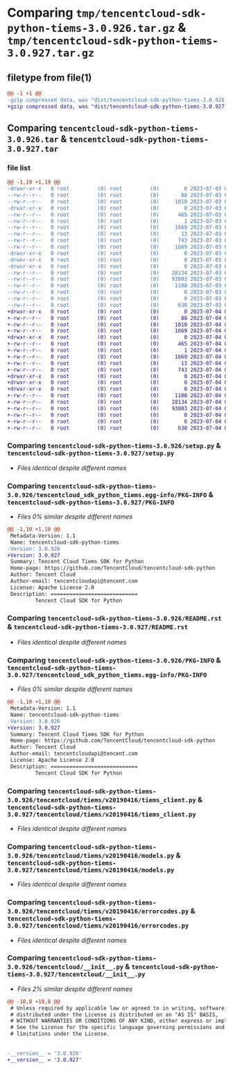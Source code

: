 # Comparing `tmp/tencentcloud-sdk-python-tiems-3.0.926.tar.gz` & `tmp/tencentcloud-sdk-python-tiems-3.0.927.tar.gz`

## filetype from file(1)

```diff
@@ -1 +1 @@
-gzip compressed data, was "dist/tencentcloud-sdk-python-tiems-3.0.926.tar", last modified: Mon Jul  3 00:36:27 2023, max compression
+gzip compressed data, was "dist/tencentcloud-sdk-python-tiems-3.0.927.tar", last modified: Tue Jul  4 00:31:50 2023, max compression
```

## Comparing `tencentcloud-sdk-python-tiems-3.0.926.tar` & `tencentcloud-sdk-python-tiems-3.0.927.tar`

### file list

```diff
@@ -1,19 +1,19 @@
-drwxr-xr-x   0 root         (0) root         (0)        0 2023-07-03 00:36:27.000000 tencentcloud-sdk-python-tiems-3.0.926/
--rw-r--r--   0 root         (0) root         (0)       88 2023-07-03 00:36:27.000000 tencentcloud-sdk-python-tiems-3.0.926/setup.cfg
--rw-r--r--   0 root         (0) root         (0)     1010 2023-07-03 00:36:27.000000 tencentcloud-sdk-python-tiems-3.0.926/setup.py
-drwxr-xr-x   0 root         (0) root         (0)        0 2023-07-03 00:36:27.000000 tencentcloud-sdk-python-tiems-3.0.926/tencentcloud_sdk_python_tiems.egg-info/
--rw-r--r--   0 root         (0) root         (0)      465 2023-07-03 00:36:27.000000 tencentcloud-sdk-python-tiems-3.0.926/tencentcloud_sdk_python_tiems.egg-info/SOURCES.txt
--rw-r--r--   0 root         (0) root         (0)        1 2023-07-03 00:36:27.000000 tencentcloud-sdk-python-tiems-3.0.926/tencentcloud_sdk_python_tiems.egg-info/dependency_links.txt
--rw-r--r--   0 root         (0) root         (0)     1669 2023-07-03 00:36:27.000000 tencentcloud-sdk-python-tiems-3.0.926/tencentcloud_sdk_python_tiems.egg-info/PKG-INFO
--rw-r--r--   0 root         (0) root         (0)       13 2023-07-03 00:36:27.000000 tencentcloud-sdk-python-tiems-3.0.926/tencentcloud_sdk_python_tiems.egg-info/top_level.txt
--rw-r--r--   0 root         (0) root         (0)      743 2023-07-03 00:36:27.000000 tencentcloud-sdk-python-tiems-3.0.926/README.rst
--rw-r--r--   0 root         (0) root         (0)     1669 2023-07-03 00:36:27.000000 tencentcloud-sdk-python-tiems-3.0.926/PKG-INFO
-drwxr-xr-x   0 root         (0) root         (0)        0 2023-07-03 00:36:27.000000 tencentcloud-sdk-python-tiems-3.0.926/tencentcloud/
-drwxr-xr-x   0 root         (0) root         (0)        0 2023-07-03 00:36:27.000000 tencentcloud-sdk-python-tiems-3.0.926/tencentcloud/tiems/
-drwxr-xr-x   0 root         (0) root         (0)        0 2023-07-03 00:36:27.000000 tencentcloud-sdk-python-tiems-3.0.926/tencentcloud/tiems/v20190416/
--rw-r--r--   0 root         (0) root         (0)    28134 2023-07-03 00:36:27.000000 tencentcloud-sdk-python-tiems-3.0.926/tencentcloud/tiems/v20190416/tiems_client.py
--rw-r--r--   0 root         (0) root         (0)    93003 2023-07-03 00:36:27.000000 tencentcloud-sdk-python-tiems-3.0.926/tencentcloud/tiems/v20190416/models.py
--rw-r--r--   0 root         (0) root         (0)     1108 2023-07-03 00:36:27.000000 tencentcloud-sdk-python-tiems-3.0.926/tencentcloud/tiems/v20190416/errorcodes.py
--rw-r--r--   0 root         (0) root         (0)        0 2023-07-03 00:36:27.000000 tencentcloud-sdk-python-tiems-3.0.926/tencentcloud/tiems/v20190416/__init__.py
--rw-r--r--   0 root         (0) root         (0)        0 2023-07-03 00:36:27.000000 tencentcloud-sdk-python-tiems-3.0.926/tencentcloud/tiems/__init__.py
--rw-r--r--   0 root         (0) root         (0)      630 2023-07-03 00:36:27.000000 tencentcloud-sdk-python-tiems-3.0.926/tencentcloud/__init__.py
+drwxr-xr-x   0 root         (0) root         (0)        0 2023-07-04 00:31:50.000000 tencentcloud-sdk-python-tiems-3.0.927/
+-rw-r--r--   0 root         (0) root         (0)       88 2023-07-04 00:31:50.000000 tencentcloud-sdk-python-tiems-3.0.927/setup.cfg
+-rw-r--r--   0 root         (0) root         (0)     1010 2023-07-04 00:31:50.000000 tencentcloud-sdk-python-tiems-3.0.927/setup.py
+-rw-r--r--   0 root         (0) root         (0)     1669 2023-07-04 00:31:50.000000 tencentcloud-sdk-python-tiems-3.0.927/PKG-INFO
+drwxr-xr-x   0 root         (0) root         (0)        0 2023-07-04 00:31:50.000000 tencentcloud-sdk-python-tiems-3.0.927/tencentcloud_sdk_python_tiems.egg-info/
+-rw-r--r--   0 root         (0) root         (0)      465 2023-07-04 00:31:50.000000 tencentcloud-sdk-python-tiems-3.0.927/tencentcloud_sdk_python_tiems.egg-info/SOURCES.txt
+-rw-r--r--   0 root         (0) root         (0)        1 2023-07-04 00:31:50.000000 tencentcloud-sdk-python-tiems-3.0.927/tencentcloud_sdk_python_tiems.egg-info/dependency_links.txt
+-rw-r--r--   0 root         (0) root         (0)     1669 2023-07-04 00:31:50.000000 tencentcloud-sdk-python-tiems-3.0.927/tencentcloud_sdk_python_tiems.egg-info/PKG-INFO
+-rw-r--r--   0 root         (0) root         (0)       13 2023-07-04 00:31:50.000000 tencentcloud-sdk-python-tiems-3.0.927/tencentcloud_sdk_python_tiems.egg-info/top_level.txt
+-rw-r--r--   0 root         (0) root         (0)      743 2023-07-04 00:31:50.000000 tencentcloud-sdk-python-tiems-3.0.927/README.rst
+drwxr-xr-x   0 root         (0) root         (0)        0 2023-07-04 00:31:50.000000 tencentcloud-sdk-python-tiems-3.0.927/tencentcloud/
+drwxr-xr-x   0 root         (0) root         (0)        0 2023-07-04 00:31:50.000000 tencentcloud-sdk-python-tiems-3.0.927/tencentcloud/tiems/
+drwxr-xr-x   0 root         (0) root         (0)        0 2023-07-04 00:31:50.000000 tencentcloud-sdk-python-tiems-3.0.927/tencentcloud/tiems/v20190416/
+-rw-r--r--   0 root         (0) root         (0)     1108 2023-07-04 00:31:50.000000 tencentcloud-sdk-python-tiems-3.0.927/tencentcloud/tiems/v20190416/errorcodes.py
+-rw-r--r--   0 root         (0) root         (0)    28134 2023-07-04 00:31:50.000000 tencentcloud-sdk-python-tiems-3.0.927/tencentcloud/tiems/v20190416/tiems_client.py
+-rw-r--r--   0 root         (0) root         (0)    93003 2023-07-04 00:31:50.000000 tencentcloud-sdk-python-tiems-3.0.927/tencentcloud/tiems/v20190416/models.py
+-rw-r--r--   0 root         (0) root         (0)        0 2023-07-04 00:31:50.000000 tencentcloud-sdk-python-tiems-3.0.927/tencentcloud/tiems/v20190416/__init__.py
+-rw-r--r--   0 root         (0) root         (0)        0 2023-07-04 00:31:50.000000 tencentcloud-sdk-python-tiems-3.0.927/tencentcloud/tiems/__init__.py
+-rw-r--r--   0 root         (0) root         (0)      630 2023-07-04 00:31:50.000000 tencentcloud-sdk-python-tiems-3.0.927/tencentcloud/__init__.py
```

### Comparing `tencentcloud-sdk-python-tiems-3.0.926/setup.py` & `tencentcloud-sdk-python-tiems-3.0.927/setup.py`

 * *Files identical despite different names*

### Comparing `tencentcloud-sdk-python-tiems-3.0.926/tencentcloud_sdk_python_tiems.egg-info/PKG-INFO` & `tencentcloud-sdk-python-tiems-3.0.927/PKG-INFO`

 * *Files 0% similar despite different names*

```diff
@@ -1,10 +1,10 @@
 Metadata-Version: 1.1
 Name: tencentcloud-sdk-python-tiems
-Version: 3.0.926
+Version: 3.0.927
 Summary: Tencent Cloud Tiems SDK for Python
 Home-page: https://github.com/TencentCloud/tencentcloud-sdk-python
 Author: Tencent Cloud
 Author-email: tencentcloudapi@tencent.com
 License: Apache License 2.0
 Description: ============================
         Tencent Cloud SDK for Python
```

### Comparing `tencentcloud-sdk-python-tiems-3.0.926/README.rst` & `tencentcloud-sdk-python-tiems-3.0.927/README.rst`

 * *Files identical despite different names*

### Comparing `tencentcloud-sdk-python-tiems-3.0.926/PKG-INFO` & `tencentcloud-sdk-python-tiems-3.0.927/tencentcloud_sdk_python_tiems.egg-info/PKG-INFO`

 * *Files 0% similar despite different names*

```diff
@@ -1,10 +1,10 @@
 Metadata-Version: 1.1
 Name: tencentcloud-sdk-python-tiems
-Version: 3.0.926
+Version: 3.0.927
 Summary: Tencent Cloud Tiems SDK for Python
 Home-page: https://github.com/TencentCloud/tencentcloud-sdk-python
 Author: Tencent Cloud
 Author-email: tencentcloudapi@tencent.com
 License: Apache License 2.0
 Description: ============================
         Tencent Cloud SDK for Python
```

### Comparing `tencentcloud-sdk-python-tiems-3.0.926/tencentcloud/tiems/v20190416/tiems_client.py` & `tencentcloud-sdk-python-tiems-3.0.927/tencentcloud/tiems/v20190416/tiems_client.py`

 * *Files identical despite different names*

### Comparing `tencentcloud-sdk-python-tiems-3.0.926/tencentcloud/tiems/v20190416/models.py` & `tencentcloud-sdk-python-tiems-3.0.927/tencentcloud/tiems/v20190416/models.py`

 * *Files identical despite different names*

### Comparing `tencentcloud-sdk-python-tiems-3.0.926/tencentcloud/tiems/v20190416/errorcodes.py` & `tencentcloud-sdk-python-tiems-3.0.927/tencentcloud/tiems/v20190416/errorcodes.py`

 * *Files identical despite different names*

### Comparing `tencentcloud-sdk-python-tiems-3.0.926/tencentcloud/__init__.py` & `tencentcloud-sdk-python-tiems-3.0.927/tencentcloud/__init__.py`

 * *Files 2% similar despite different names*

```diff
@@ -10,8 +10,8 @@
 # Unless required by applicable law or agreed to in writing, software
 # distributed under the License is distributed on an "AS IS" BASIS,
 # WITHOUT WARRANTIES OR CONDITIONS OF ANY KIND, either express or implied.
 # See the License for the specific language governing permissions and
 # limitations under the License.
 
 
-__version__ = '3.0.926'
+__version__ = '3.0.927'
```

